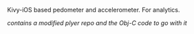 Kivy-iOS based pedometer and accelerometer. For analytics.


*contains a modified plyer repo and the Obj-C code to go with it*
